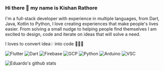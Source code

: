 ### Hi there 👋 my name is Kishan Rathore

I'm a full-stack developer with experience in multiple languages, from Dart, Java, Kotlin to Python, I love creating experiences that make people's lives easier. From solving a small nudge to helping people find themselves I am excited to design, code and iterate on ideas that will solve a need.

I loves to convert idea💡 into code 🧑🏻‍💻

![Flutter](https://img.shields.io/badge/-Flutter-45b8d8?style=flat-square&logo=flutter&logoColor=white) ![Dart](https://img.shields.io/badge/-Dart-0175C2?style=flat-square&logo=dart&logoColor=white) ![Firebase](https://img.shields.io/badge/-Firebase-FFCA28?style=flat-square&logo=firebase&logoColor=black) ![GCP](https://img.shields.io/badge/-Google%20Cloud-4285F4?style=flat-square&logo=google%20cloud&logoColor=white) ![Python](https://img.shields.io/badge/-Python-f7c437?style=flat-square&logo=python&logoColor=black) ![Arduino](https://img.shields.io/badge/-Arduino-356fa0?style=flat-square&logo=arduino&logoColor=white) ![VSC](https://img.shields.io/badge/-Visual%20Studio%20Code-007ACC?style=flat-square&logo=Visual%20Studio%20Code&logoColor=white)

![Eduardo's github stats](https://github-readme-stats.vercel.app/api?username=rkishan516&count_private=true&show_icons=true&theme=algolia)
